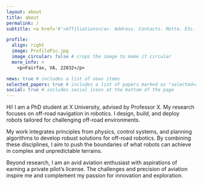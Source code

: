 ```yaml
---
layout: about
title: about
permalink: /
subtitle: <a href='#'>Affiliations</a>. Address. Contacts. Motto. Etc.

profile:
  align: right
  image: ProfilePic.jpg
  image_circular: false # crops the image to make it circular
  more_info: >
    <p>Fairfax, VA, 22032</p>

news: true # includes a list of news items
selected_papers: true # includes a list of papers marked as "selected={true}"
social: true # includes social icons at the bottom of the page
---
```


Hi! I am a PhD student at X University, advised by Professor X. My research focuses on off-road navigation in robotics. I design, build, and deploy robots tailored for challenging off-road environments.

My work integrates principles from physics, control systems, and planning algorithms to develop robust solutions for off-road robotics. By combining these disciplines, I aim to push the boundaries of what robots can achieve in complex and unpredictable terrains.

Beyond research, I am an avid aviation enthusiast with aspirations of earning a private pilot’s license. The challenges and precision of aviation inspire me and complement my passion for innovation and exploration.

<!-- 
Write your biography here. Tell the world about yourself. Link to your favorite [subreddit](http://reddit.com). You can put a picture in, too. The code is already in, just name your picture `prof_pic.jpg` and put it in the `img/` folder.

Put your address / P.O. box / other info right below your picture. You can also disable any of these elements by editing `profile` property of the YAML header of your `_pages/about.md`. Edit `_bibliography/papers.bib` and Jekyll will render your [publications page](/al-folio/publications/) automatically.

Link to your social media connections, too. This theme is set up to use [Font Awesome icons](https://fontawesome.com/) and [Academicons](https://jpswalsh.github.io/academicons/), like the ones below. Add your Facebook, Twitter, LinkedIn, Google Scholar, or just disable all of them. -->
